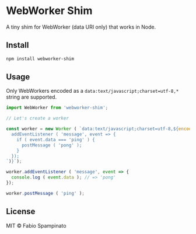 # WebWorker Shim

A tiny shim for WebWorker (data URI only) that works in Node.

## Install

```sh
npm install webworker-shim
```

## Usage

Only WebWorkers encoded as a `data:text/javascript;charset=utf-8,*` string are supported.

```ts
import WebWorker from 'webworker-shim';

// Let's create a worker

const worker = new Worker ( `data:text/javascript;charset=utf-8,${encodeURIComponent (`
  addEventListener ( 'message', event => {
    if ( event.data === 'ping' ) {
      postMessage ( 'pong' );
    }
  });
`)}`);

worker.addEventListener ( 'message', event => {
  console.log ( event.data ); // => 'pong'
});

worker.postMessage ( 'ping' );
```

## License

MIT © Fabio Spampinato
